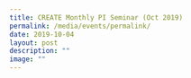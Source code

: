 ```yaml
---
title: CREATE Monthly PI Seminar (Oct 2019)
permalink: /media/events/permalink/
date: 2019-10-04
layout: post
description: ""
image: ""
---
```

